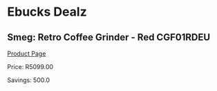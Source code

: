 
# Ebucks Dealz
## Smeg: Retro Coffee Grinder - Red CGF01RDEU
[Product Page](https://www.ebucks.com/web/shop/productSelected.do?prodId=1170710464&catId=1196428103)

Price: R5099.00

Savings: 500.0


	
